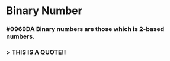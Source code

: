 # Binary Number

### #0969DA Binary numbers are those which is **2-based** numbers.

### > THIS IS A QUOTE!!
